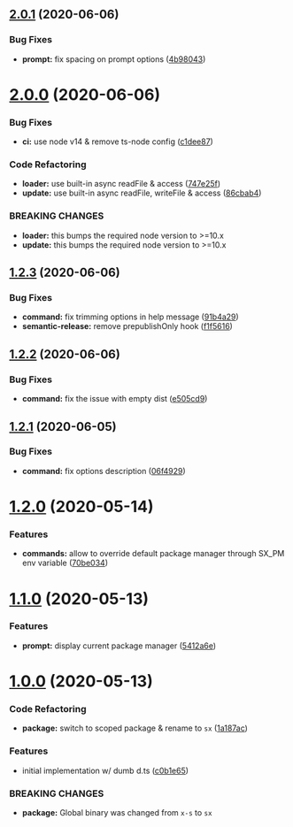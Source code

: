 ## [2.0.1](https://github.com/arcdelta/sx/compare/v2.0.0...v2.0.1) (2020-06-06)


### Bug Fixes

* **prompt:** fix spacing on prompt options ([4b98043](https://github.com/arcdelta/sx/commit/4b9804363954b714c0759a7cff124d46b4ed1375))

# [2.0.0](https://github.com/arcdelta/sx/compare/v1.2.3...v2.0.0) (2020-06-06)


### Bug Fixes

* **ci:** use node v14 & remove ts-node config ([c1dee87](https://github.com/arcdelta/sx/commit/c1dee87afb8ea82e717c99e7a18a72dce9b8e8eb))


### Code Refactoring

* **loader:** use built-in async readFile & access ([747e25f](https://github.com/arcdelta/sx/commit/747e25f83b16429cf177d2f7d53ca5ac8a94a973))
* **update:** use built-in async readFile, writeFile & access ([86cbab4](https://github.com/arcdelta/sx/commit/86cbab483d6c67a63300431e36273edcf750ac7f))


### BREAKING CHANGES

* **loader:** this bumps the required node version to >=10.x
* **update:** this bumps the required node version to >=10.x

## [1.2.3](https://github.com/arcdelta/sx/compare/v1.2.2...v1.2.3) (2020-06-06)


### Bug Fixes

* **command:** fix trimming options in help message ([91b4a29](https://github.com/arcdelta/sx/commit/91b4a29a849ee59a8401f0ab00066faac401bc18))
* **semantic-release:** remove prepublishOnly hook ([f1f5616](https://github.com/arcdelta/sx/commit/f1f5616368c8f6d59241d8e4d0b4bf1983fe2f95))

## [1.2.2](https://github.com/arcdelta/sx/compare/v1.2.1...v1.2.2) (2020-06-06)


### Bug Fixes

* **command:** fix the issue with empty dist ([e505cd9](https://github.com/arcdelta/sx/commit/e505cd9fbfda5d5ba437f21d5e5ce764b3b2e591))

## [1.2.1](https://github.com/arcdelta/sx/compare/v1.2.0...v1.2.1) (2020-06-05)


### Bug Fixes

* **command:** fix options description ([06f4929](https://github.com/arcdelta/sx/commit/06f4929a7b9ccdd524db452d74571f5896223776))

# [1.2.0](https://github.com/arcdelta/sx/compare/v1.1.0...v1.2.0) (2020-05-14)


### Features

* **commands:** allow to override default package manager through SX_PM env variable ([70be034](https://github.com/arcdelta/sx/commit/70be0343c1f965c0c52ff0a1829ca024f819b3f4))



# [1.1.0](https://github.com/arcdelta/sx/compare/v1.0.0...v1.1.0) (2020-05-13)


### Features

* **prompt:** display current package manager ([5412a6e](https://github.com/arcdelta/sx/commit/5412a6e19870e2fbe91f17227b229dafa88605d2))



# [1.0.0](https://github.com/arcdelta/sx/compare/c0b1e65c4c02ea5d6acd0d1dd2da0b8d8c77ddb3...v1.0.0) (2020-05-13)


### Code Refactoring

* **package:** switch to scoped package & rename to `sx` ([1a187ac](https://github.com/arcdelta/sx/commit/1a187ac5ec167f294a51eb040e7f31e8392a2ce9))


### Features

* initial implementation w/ dumb d.ts ([c0b1e65](https://github.com/arcdelta/sx/commit/c0b1e65c4c02ea5d6acd0d1dd2da0b8d8c77ddb3))


### BREAKING CHANGES

* **package:** Global binary was changed from `x-s` to `sx`
